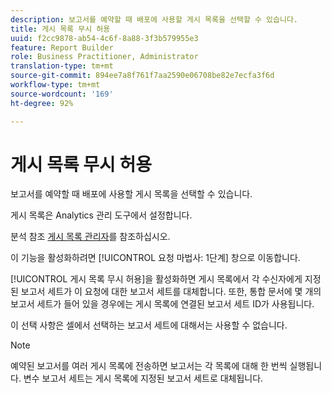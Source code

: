 ```yaml
---
description: 보고서를 예약할 때 배포에 사용할 게시 목록을 선택할 수 있습니다.
title: 게시 목록 무시 허용
uuid: f2cc9878-ab54-4c6f-8a88-3f3b579955e3
feature: Report Builder
role: Business Practitioner, Administrator
translation-type: tm+mt
source-git-commit: 894ee7a8f761f7aa2590e06708be82e7ecfa3f6d
workflow-type: tm+mt
source-wordcount: '169'
ht-degree: 92%

---
```



# 게시 목록 무시 허용

보고서를 예약할 때 배포에 사용할 게시 목록을 선택할 수 있습니다.

게시 목록은 Analytics 관리 도구에서 설정합니다.

분석 참조 [게시 목록 관리자](https://docs.adobe.com/content/help/en/analytics/admin/admin-tools/publishing-list.html)를 참조하십시오.

이 기능을 활성화하려면 [!UICONTROL 요청 마법사: 1단계] 창으로 이동합니다.

[!UICONTROL 게시 목록 무시 허용]을 활성화하면 게시 목록에서 각 수신자에게 지정된 보고서 세트가 이 요청에 대한 보고서 세트를 대체합니다. 또한, 통합 문서에 몇 개의 보고서 세트가 들어 있을 경우에는 게시 목록에 연결된 보고서 세트 ID가 사용됩니다.

이 선택 사항은 셀에서 선택하는 보고서 세트에 대해서는 사용할 수 없습니다.

>[!NOTE]
>
>예약된 보고서를 여러 게시 목록에 전송하면 보고서는 각 목록에 대해 한 번씩 실행됩니다. 변수 보고서 세트는 게시 목록에 지정된 보고서 세트로 대체됩니다.

